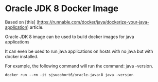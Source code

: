 Oracle JDK 8 Docker Image
=========================
Based on [this] (https://runnable.com/docker/java/dockerize-your-java-application) article.

Oracle JDK 8 image can be used to build docker images for java applications

It can even be used to run java applications on hosts with no java but with docker installed.

For example, the following command will run the command: java -version.

```docker run --rm -it sjsucohort6/oracle-java:8 java -version```

